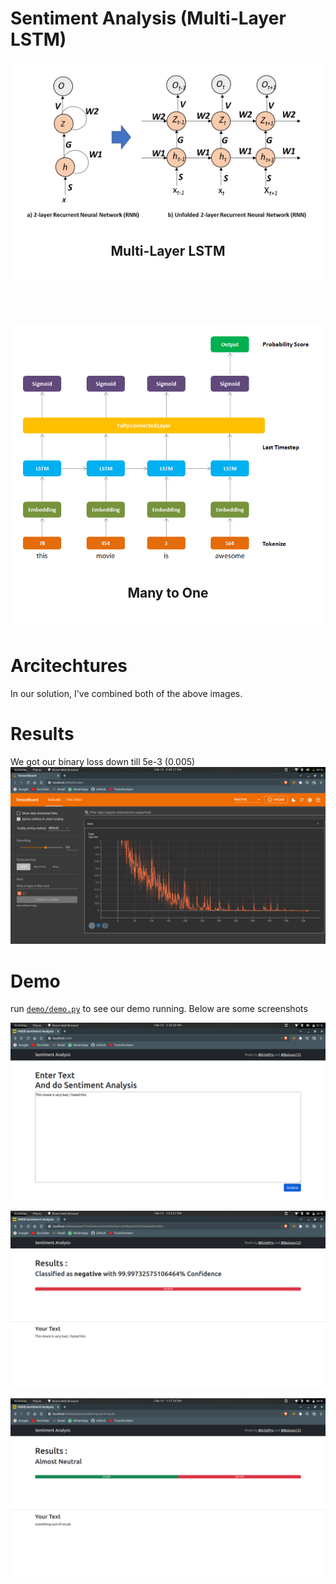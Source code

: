 # Sentiment Analysis (Multi-Layer LSTM)

<div style="background-color: white; text-align: center; margin-bottom: 50px; padding: 20px">
<img src="assets/deep-lstm.png" />
<h2><b>Multi-Layer LSTM</b></h2>
</div>
<br>
<div style="background-color: white; text-align: center; margin-bottom: 50px; padding: 20px">
<img src="assets/many-to-one.png"/>
<h2><b>Many to One</b></h2>
</div>


# Arcitechtures
In our solution, I've combined both of the above images.


# Results
We got our binary loss down till 5e-3 (0.005)
![loss-plot](assets/loss-plot.png)

# Demo
run [`demo/demo.py`](demo/demo.py) to see our demo running. Below are some screenshots

![input](assets/input.png)

![output](assets/output.png)

![something-out-of-vocab](assets/something-out-of-vocab.png)